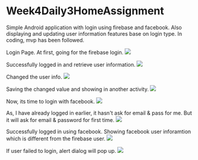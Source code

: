 # Week4Daily3HomeAssignment
Simple Android application with login using firebase and facebook. Also displaying and updating user information features base on login type. In coding, mvp has been followed.

Login Page. At first, going for the firebase login.
![](app/src/main/res/drawable/screenshot_1.png)

Successfully logged in and retrieve user information.
![](app/src/main/res/drawable/screenshot_2.png)

Changed the user info.
![](app/src/main/res/drawable/screenshot_3.png)

Saving the changed value and showing in another activity.
![](app/src/main/res/drawable/screenshot_4.png)

Now, its time to login with facebook.
![](app/src/main/res/drawable/screenshot_5.png)

As, I have already logged in earlier, it hasn't ask for email & pass for me. But it will ask for email & password for first time.
![](app/src/main/res/drawable/screenshot_6.png)

Successfully logged in using facebook. Showing facebook user inforamtion which is different from the firebase user.
![](app/src/main/res/drawable/screenshot_7.png)

If user failed to login, alert dialog will pop up.
![](app/src/main/res/drawable/screenshot_8.png)
